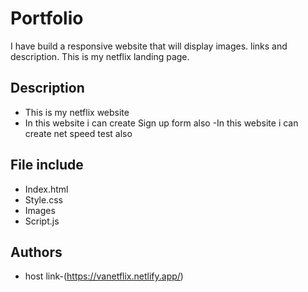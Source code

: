 
# Portfolio
I have build a responsive website that will display images. links and description. This is my netflix landing page.







## Description
- This is my netflix  website
- In this website i can create Sign up form also
-In  this website i can create net speed test also




## File include
- Index.html
- Style.css
- Images
- Script.js
## Authors

- host link-(https://vanetflix.netlify.app/)


